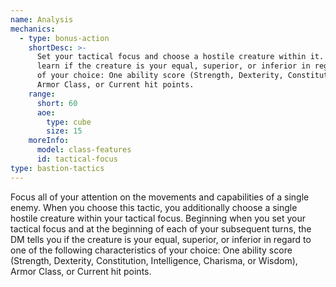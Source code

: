 ```yaml
---
name: Analysis
mechanics:
  - type: bonus-action
    shortDesc: >-
      Set your tactical focus and choose a hostile creature within it. Now, and at the start of each of your turns, you
      learn if the creature is your equal, superior, or inferior in regard to one of the following characteristics
      of your choice: One ability score (Strength, Dexterity, Constitution, Intelligence, Charisma, or Wisdom),
      Armor Class, or Current hit points.
    range:
      short: 60
      aoe:
        type: cube
        size: 15
    moreInfo:
      model: class-features
      id: tactical-focus
type: bastion-tactics
---
```

Focus all of your attention on the movements and capabilities of a single enemy. When you choose this tactic, you
additionally choose a single hostile creature within your tactical focus. Beginning when you set your tactical focus
and at the beginning of each of your subsequent turns, the DM tells you if the creature is your equal, superior, or
inferior in regard to one of the following characteristics of your choice: One ability score (Strength, Dexterity,
Constitution, Intelligence, Charisma, or Wisdom), Armor Class, or Current hit points.
